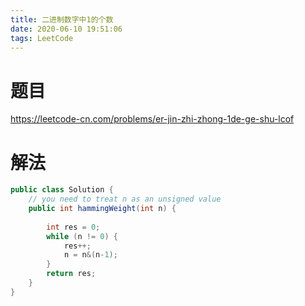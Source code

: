 ```yaml
---
title: 二进制数字中1的个数
date: 2020-06-10 19:51:06
tags: LeetCode
---
```


# 题目

https://leetcode-cn.com/problems/er-jin-zhi-zhong-1de-ge-shu-lcof

<!--more-->

# 解法

```java
public class Solution {
    // you need to treat n as an unsigned value
    public int hammingWeight(int n) {
        
        int res = 0;
        while (n != 0) {
            res++;
            n = n&(n-1);
        }
        return res;
    }
}
```

